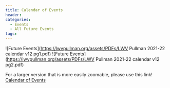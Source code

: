 ```yaml
---
title: Calendar of Events
header:
categories:
  - Events
  - All Future Events
tags:
---
```


![Future Events](https://lwvpullman.org/assets/PDFs/LWV Pullman 2021-22 calendar v12 pg1.pdf)
![Future Events](https://lwvpullman.org/assets/PDFs/LWV Pullman 2021-22 calendar v12 pg2.pdf)

For a larger version that is more easily zoomable, please use this link! [Calendar of Events](https://lwvpullman.org/assets/PDFs/LWV_Pullman_2021-22_calendar_v12.pdf)
